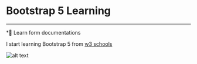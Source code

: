 # Bootstrap 5 Learning
***
*🥇 Learn form documentations


I start learning Bootstrap 5 from [w3 schools](https://www.w3schools.com/bootstrap/bootstrap_ver.asp) 

![alt text](https://external-content.duckduckgo.com/iu/?u=https%3A%2F%2Ftse1.mm.bing.net%2Fth%3Fid%3DOIP.GmpEq5swdqqfiaaEJH8P4AHaDt%26pid%3DApi&f=1&ipt=a7fe4c6b4a7fc118c67d683f92b7d9abf07dd831ddcbdad195bce20de4c6b2c1&ipo=images)
